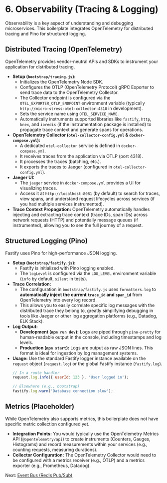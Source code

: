 # 6. Observability (Tracing & Logging)

Observability is a key aspect of understanding and debugging microservices. This boilerplate integrates OpenTelemetry for distributed tracing and Pino for structured logging.

## Distributed Tracing (OpenTelemetry)

OpenTelemetry provides vendor-neutral APIs and SDKs to instrument your application for distributed tracing.

*   **Setup (`bootstrap/tracing.js`):**
    *   Initializes the OpenTelemetry Node SDK.
    *   Configures the OTLP (OpenTelemetry Protocol) gRPC Exporter to send trace data to the OpenTelemetry Collector.
    *   The Collector endpoint is configured via the `OTEL_EXPORTER_OTLP_ENDPOINT` environment variable (typically `http://micro-stress-otel-collector:4318` in development).
    *   Sets the service name using `OTEL_SERVICE_NAME`.
    *   Automatically instruments supported libraries like `fastify`, `http`, `knex`, and `ioredis` (if the instrumentation package is installed) to propagate trace context and generate spans for operations.
*   **OpenTelemetry Collector (`otel-collector-config.yml` & `docker-compose.yml`):**
    *   A dedicated `otel-collector` service is defined in `docker-compose.yml`.
    *   It receives traces from the application via OTLP (port 4318).
    *   It processes the traces (batching, etc.).
    *   It exports the traces to Jaeger (configured in `otel-collector-config.yml`).
*   **Jaeger UI:**
    *   The `jaeger` service in `docker-compose.yml` provides a UI for visualizing traces.
    *   Access it at `http://localhost:8081` (by default) to search for traces, view spans, and understand request lifecycles across services (if you had multiple services instrumented).
*   **Trace Context Propagation:** OpenTelemetry automatically handles injecting and extracting trace context (trace IDs, span IDs) across network requests (HTTP) and potentially message queues (if instrumented), allowing you to see the full journey of a request.

## Structured Logging (Pino)

Fastify uses Pino for high-performance JSON logging.

*   **Setup (`bootstrap/fastify.js`):**
    *   Fastify is initialized with Pino logging enabled.
    *   The `logLevel` is configured via the `LOG_LEVEL` environment variable (`info` by default, `silent` in tests).
*   **Trace Correlation:**
    *   The configuration in `bootstrap/fastify.js` uses `formatters.log` to **automatically inject the current `trace_id` and `span_id`** from OpenTelemetry into every log record.
    *   This allows you to easily correlate specific log messages with the distributed trace they belong to, greatly simplifying debugging in tools like Jaeger or other log aggregation platforms (e.g., Datadog, ELK Stack).
*   **Log Output:**
    *   **Development (`npm run dev`):** Logs are piped through `pino-pretty` for human-readable output in the console, including timestamps and log levels.
    *   **Production (`npm start`):** Logs are output as raw JSON lines. This format is ideal for ingestion by log management systems.
*   **Usage:** Use the standard Fastify logger instance available on the `request` object (`request.log`) or the global Fastify instance (`fastify.log`).
    ```javascript
    // In a route handler
    request.log.info({ userId: 123 }, 'User logged in');

    // Elsewhere (e.g., bootstrap)
    fastify.log.warn('Database connection slow');
    ```

## Metrics (Placeholder)

While OpenTelemetry also supports metrics, this boilerplate does not have specific metric collection configured yet.

*   **Integration Points:** You would typically use the OpenTelemetry Metrics API (`@opentelemetry/api`) to create instruments (Counters, Gauges, Histograms) and record measurements within your services (e.g., counting requests, measuring durations).
*   **Collector Configuration:** The OpenTelemetry Collector would need to be configured with a metrics receiver (e.g., OTLP) and a metrics exporter (e.g., Prometheus, Datadog).

Next: [Event Bus (Redis Pub/Sub)](./07-event-bus.md) 